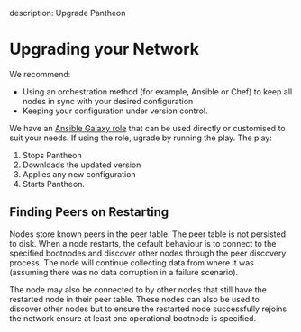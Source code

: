 description: Upgrade Pantheon     
<!--- END of page meta data -->

# Upgrading your Network 

We recommend: 
* Using an orchestration method (for example, Ansible or Chef) to keep all nodes in sync with your desired configuration
* Keeping your configuration under version control. 

We have an [Ansible Galaxy role](https://galaxy.ansible.com/pegasyseng/pantheon) that can be used directly
or customised to suit your needs. If using the role, ugrade by running the play. The play: 
1. Stops Pantheon
1. Downloads the updated version
1. Applies any new configuration
1. Starts Pantheon.

## Finding Peers on Restarting 

Nodes store known peers in the peer table. The peer table is not persisted to disk. When a node restarts, 
the default behaviour is to connect to the specified bootnodes and discover other nodes through the 
peer discovery process. The node will continue collecting data from where it was (assuming there was no data corruption in a failure scenario). 

The node may also be connected to by other nodes that still have the restarted node in their peer table.
These nodes can also be used to discover other nodes but to ensure the restarted node successfully rejoins
the network ensure at least one operational bootnode is specified.



